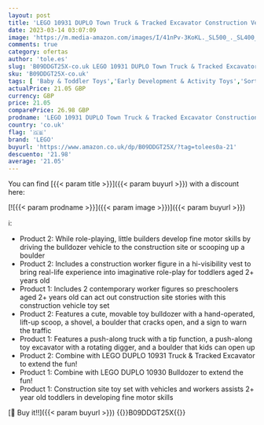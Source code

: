 ```yaml
---
layout: post
title: 'LEGO 10931 DUPLO Town Truck & Tracked Excavator Construction Vehicle Toy & 10930 DUPLO Town Bulldozer Construction Vehicle Toy Set for Toddlers 2+ Years Old  Early Development Fine Motor Skills'
date: 2023-03-14 03:07:09
image: 'https://m.media-amazon.com/images/I/41nPv-3KoKL._SL500_._SL400_.jpg'
comments: true
category: ofertas
author: 'tole.es'
slug: 'B09DDGT25X-co.uk LEGO 10931 DUPLO Town Truck & Tracked Excavator...'
sku: 'B09DDGT25X-co.uk'
tags: [ 'Baby & Toddler Toys','Early Development & Activity Toys','Sorting, Stacking & Plugging Toys','Toys','Toys & Games','lego','🇬🇧', ]
actualPrice: 21.05 GBP
currency: GBP
price: 21.05
comparePrice: 26.98 GBP
prodname: 'LEGO 10931 DUPLO Town Truck & Tracked Excavator Construction Vehicle Toy & 10930 DUPLO Town Bulldozer Construction Vehicle Toy Set for Toddlers 2+ Years Old  Early Development Fine Motor Skills'
country: 'co.uk'
flag: '🇬🇧'
brand: 'LEGO'
buyurl: 'https://www.amazon.co.uk/dp/B09DDGT25X/?tag=tolees0a-21'
descuento: '21.98'
average: '21.05'
---
```


You can find [{{< param title >}}]({{< param buyurl >}}) with a discount here:

[![{{< param prodname >}}]({{< param image >}})]({{< param buyurl >}})

ℹ️:

- Product 2: While role-playing, little builders develop fine motor skills by driving the bulldozer vehicle to the construction site or scooping up a boulder
- Product 2: Includes a construction worker figure in a hi-visibility vest to bring real-life experience into imaginative role-play for toddlers aged 2+ years old
- Product 1: Includes 2 contemporary worker figures so preschoolers aged 2+ years old can act out construction site stories with this construction vehicle toy set
- Product 2: Features a cute, movable toy bulldozer with a hand-operated, lift-up scoop, a shovel, a boulder that cracks open, and a sign to warn the traffic
- Product 1: Features a push-along truck with a tip function, a push-along toy excavator with a rotating digger, and a boulder that kids can open up
- Product 2: Combine with LEGO DUPLO 10931 Truck & Tracked Excavator to extend the fun!
- Product 1: Combine with LEGO DUPLO 10930 Bulldozer to extend the fun!
- Product 1: Construction site toy set with vehicles and workers assists 2+ year old toddlers in developing fine motor skills

[🛒 Buy it!!]({{< param buyurl >}})
{{<world>}}B09DDGT25X{{</world>}}
